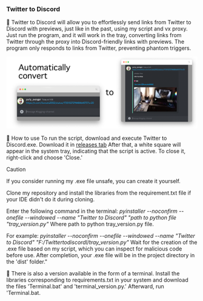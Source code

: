 ### Twitter to Discord

📄 Twitter to Discord will allow you to effortlessly send links from Twitter to Discord with previews, just like in the past, using my script and vx proxy. 
Just run the program, and it will work in the tray, converting links from Twitter through the proxy into Discord-friendly links with previews.
The program only responds to links from Twitter, preventing phantom triggers.

![Example](https://raw.githubusercontent.com/YuriyAvengeR/Twitter-to-Discord/master/images/example.png?token=GHSAT0AAAAAACLTKDD3IJT2DZPFLEXJFG4SZL23V2A)

🍉 How to use
To run the script, download and execute Twitter to Discord.exe. 
Download it in [releases tab]([Releases](https://github.com/YuriyAvengeR/Twitter-to-Discord/releases/tag/1.0))
After that, a white square will appear in the system tray, indicating that the script is active. To close it, right-click and choose 'Close.'

> [!CAUTION]
> If you consider running my .exe file unsafe, you can create it yourself.

Clone my repository and install the libraries from the requirement.txt file if your IDE didn't do it during cloning. 

Enter the following command in the terminal:
_pyinstaller --noconfirm --onefile --windowed --name "Twitter to Discord" "path to python file "tray_version.py"_ 
Where path to python tray_version.py file. 

For example: _pyinstaller --noconfirm --onefile --windowed --name "Twitter to Discord" "F:/Twittertodiscordl/tray_version.py"_
Wait for the creation of the .exe file based on my script, which you can inspect for malicious code before use. After completion, your .exe file will be in the project directory in the 'dist' folder."

🥕 There is also a version available in the form of a terminal. Install the libraries corresponding to requirements.txt in your system and download the files 'Terminal.bat' and 'terminal_version.py.' 
Afterward, run 'Terminal.bat.

